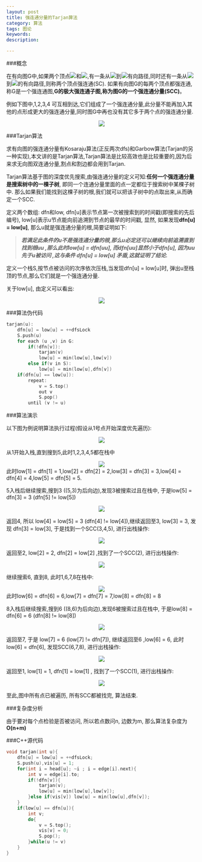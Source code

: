```yaml
---
layout: post
title: 强连通分量的Tarjan算法
category: 算法
tags: 图论
keywords: 
description: 

---
```


###概念



在有向图G中,如果两个顶点<img src=/source/Graph/tarjan/l1.png>和<img src =/source/Graph/tarjan/l2.png>,有一条从<img src=/source/Graph/tarjan/l1.png>到<img src=/source/Graph/tarjan/l2.png>有向路径,同时还有一条从<img src=/source/Graph/tarjan/l2.png>到<img src=/source/Graph/tarjan/l1.png>的有向路径,则称两个顶点强连通(SC).
如果有向图G的每两个顶点都强连通,称G是一个强连通图,**G的极大强连通子图,称为图G的一个强连通分量(SCC)**。

例如下图中,1,2,3,4 可互相到达,它们组成了一个强连通分量,此分量不能再加入其他的点形成更大的强连通分量,同时图G中再也没有其它多于两个点的强连通分量.

<center> <img src=/source/Graph/tarjan/l0.png></center>

###Tarjan算法



求有向图的强连通分量有Kosaraju算法(正反两次dfs)和Garbow算法(Tarjan的另一种实现),本文讲的是Tarjan算法,Tarjan算法是比较高效也是比较重要的,因为后来求无向图双连通分量,割点和割边都会用到Tarjan.

Tarjan算法基于图的深度优先搜索,由强连通分量的定义可知:**任何一个强连通分量是搜索树中的一棵子树**,
即同一个连通分量里面的点一定都位于搜索树中某棵子树中. 那么如果我们能找到这棵子树的根,我们就可以把该子树中的点取出来,从而确定一个SCC.

定义两个数组: dfn和low, dfn[u]表示节点第一次被搜索到的时间戳(即搜索的先后编号), low[u]表示u节点能向前追溯到节点的最早的时间戳, 显然, 如果发现**dfn[u] = low[u]**, 那么u就是强连通分量的根,简要证明如下:

>***若满足此条件的u不是强连通分量的根,那么u必定还可以继续向前追溯直到找到根uu ,那么此时low[u] = dfn[uu], 而dfn[uu]显然小于dfn[u], 因为uu先于u被访问 ,这与条件 dfn[u] = low[u] 矛盾,这就证明了结论.***

定义一个栈S,按节点被访问的次序依次压栈,当发现dfn[u] = low[u]时, 弹出u至栈顶的节点,那么它们就是一个强连通分量.

关于low[u], 由定义可以看出:

<center><img src=/source/Graph/tarjan/l5.png></center>

###算法伪代码



```cpp
tarjan(u):
    dfn[u] = low[u] = ++dfsLock
    S.push(u)
    for each (u ,v) in G:
        if(!dfn[v]):
            tarjan(v)
            low[u] = min(low[u],low[v])
        else if(v in S):
            low[u] = min(low[u],dfn[v])
    if(dfn[u] == low[u]):
        repeat:
            v = S.top()
            out v
            S.pop()
        until (v != u)
```


###算法演示



以下图为例说明算法执行过程(假设从1号点开始深度优先遍历):

<center><img src=/source/Graph/tarjan/l6.png></center>


从1开始入栈,直到搜到5,此时1,2,3,4,5都在栈中

<center><img src=/source/Graph/tarjan/l7.png></center>
此时low[1] = dfn[1] = 1,low[2] = dfn[2] = 2,low[3] = dfn[3] = 3,low[4] = dfn[4] = 4,low[5] = dfn[5] = 5.

5入栈后继续搜索,搜到3 ((5,3)为后向边),发现3被搜索过且在栈中, 于是low[5] = dfn[3] = 3 (dfn[5] != low[5])

<center><img src=/source/Graph/tarjan/l8.png></center>

返回4, 所以 low[4] = low[5] = 3 (dfn[4] != low[4]),继续返回至3, low[3] = 3, 发现 dfn[3] = low[3], 于是找到一个SCC(3,4,5), 进行出栈操作:

<center><img src=/source/Graph/tarjan/l9.png></center>

返回至2, low[2] = 2, dfn[2] = low[2] ,找到了一个SCC(2), 进行出栈操作:

<center><img src=/source/Graph/tarjan/l10.png></center>

继续搜索6, 直到8, 此时1,6,7,8在栈中:

<center><img src=/source/Graph/tarjan/l12.png></center>
此时low[6] = dfn[6] = 6,low[7] = dfn[7] = 7,low[8] = dfn[8] = 8

8入栈后继续搜索,搜到6 ((8,6)为后向边),发现6被搜索过且在栈中, 于是low[8] = dfn[6] = 6 (dfn[8] != low[8])

<center><img src=/source/Graph/tarjan/l13.png></center>

返回至7, 于是 low[7] = 6 (low[7] != dfn[7]), 继续返回至6 ,low[6] = 6, 此时  low[6] = dfn[6], 发现SCC(6,7,8), 进行出栈操作:

<center><img src=/source/Graph/tarjan/l14.png></center>

返回至1, low[1] = 1, dfn[1] = low[1] , 找到了一个SCC(1), 进行出栈操作:

<center><img src=/source/Graph/tarjan/l11.png></center>

至此,图中所有点已被遍历, 所有SCC都被找完, 算法结束.


###复杂度分析



由于要对每个点检验是否被访问, 所以若点数问n, 边数为m, 那么算法复杂度为**O(n+m)**


###C++源代码



```cpp
void tarjan(int u){
    dfn[u] = low[u] = ++dfsLock;
    S.push(u),vis[u] = 1;
    for(int i = head[u]; ~i ; i = edge[i].next){
        int v = edge[i].to;
        if(!dfn[v]){
            tarjan(v);
            low[u] = min(low[u],low[v]);
        }else if(vis[v]) low[u] = min(low[u],dfn[v]);
    }
    if(low[u] == dfn[u]){
        int v;
        do{
            v = S.top();
            vis[v] = 0;
            S.pop();
        }while(u != v)
    }
}
```
